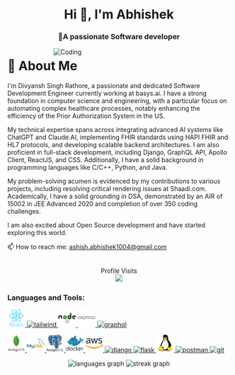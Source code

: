 <h1 align="center">Hi 👋, I'm Abhishek</h1>
<h3 align="center">🚀A passionate Software developer </h3>
<img align ="right" alt="Coding" width="400" src="https://miro.medium.com/v2/resize:fit:1358/0*ygaHmPjQnVmEApdT.gif">

<h1><b>🚀 About Me</b></h1>
<p>
  I'm Divyansh Singh Rathore, a passionate and dedicated Software Development Engineer currently working at basys.ai. I have a strong foundation in computer science and engineering, with a particular focus on automating complex healthcare processes, notably enhancing the efficiency of the Prior Authorization System in the US.</br>

  My technical expertise spans across integrating advanced AI systems like ChatGPT and Claude.AI, implementing FHIR standards using HAPI FHIR and HL7 protocols, and developing scalable backend architectures. I am also proficient in full-stack development, including Django, GraphQL API, Apollo Client, ReactJS, and CSS. Additionally, I have a solid background in programming languages like C/C++, Python, and Java.</br>

  My problem-solving acumen is evidenced by my contributions to various projects, including resolving critical rendering issues at Shaadi.com. Academically, I have a solid grounding in DSA, demonstrated by an AIR of 15002 in JEE Advanced 2020 and completion of over 350 coding challenges.</br>

  I am also excited about Open Source development and have started exploring this world.</br>

  📫 How to reach me: <a href="mailto:ashish.abhishek1004@gmail.com">ashish.abhishek1004@gmail.com</a>
</p>


<p align="center"> 
  <br>Profile Visits<br>
  <img src="https://profile-counter.glitch.me/eaglex12/count.svg"/>
 </p>
<h3 align="left">Languages and Tools:</h3>
<p align="left">
 
  <a href="https://reactjs.org/" target="_blank" rel="noreferrer">
    <img src="https://raw.githubusercontent.com/devicons/devicon/master/icons/react/react-original-wordmark.svg" alt="react" width="40" height="40"/>
  </a>
  <a href="https://tailwindcss.com/" target="_blank" rel="noreferrer">
    <img src="https://www.vectorlogo.zone/logos/tailwindcss/tailwindcss-icon.svg" alt="tailwind" width="40" height="40"/>
  </a>
   <a href="https://nodejs.org" target="_blank" rel="noreferrer">
    <img src="https://raw.githubusercontent.com/devicons/devicon/master/icons/nodejs/nodejs-original-wordmark.svg" alt="nodejs" width="40" height="40"/>
  </a>
    <a href="https://expressjs.com" target="_blank" rel="noreferrer">
    <img src="https://raw.githubusercontent.com/devicons/devicon/master/icons/express/express-original-wordmark.svg" alt="express" width="40" height="40"/>
  </a>
 <a href="https://graphql.org" target="_blank" rel="noreferrer">
    <img src="https://www.vectorlogo.zone/logos/graphql/graphql-icon.svg" alt="graphql" width="40" height="40"/>
  </a>
</p>

<p align="left">
  <a href="https://www.mongodb.com/" target="_blank" rel="noreferrer">
    <img src="https://raw.githubusercontent.com/devicons/devicon/master/icons/mongodb/mongodb-original-wordmark.svg" alt="mongodb" width="40" height="40"/>
  </a>
  <a href="https://www.mysql.com/" target="_blank" rel="noreferrer">
    <img src="https://raw.githubusercontent.com/devicons/devicon/master/icons/mysql/mysql-original-wordmark.svg" alt="mysql" width="40" height="40"/>
  </a>
  <a href="https://www.postgresql.org" target="_blank" rel="noreferrer">
    <img src="https://raw.githubusercontent.com/devicons/devicon/master/icons/postgresql/postgresql-original-wordmark.svg" alt="postgresql" width="40" height="40"/>
  </a>
 <a href="https://www.docker.com/" target="_blank" rel="noreferrer">
    <img src="https://raw.githubusercontent.com/devicons/devicon/master/icons/docker/docker-original-wordmark.svg" alt="docker" width="40" height="40"/>
  </a>
 
  <a href="https://aws.amazon.com" target="_blank" rel="noreferrer">
    <img src="https://raw.githubusercontent.com/devicons/devicon/master/icons/amazonwebservices/amazonwebservices-original-wordmark.svg" alt="aws" width="40" height="40"/>
  </a>
   <a href="https://www.djangoproject.com/" target="_blank" rel="noreferrer">
    <img src="https://cdn.worldvectorlogo.com/logos/django.svg" alt="django" width="40" height="40"/>
  </a>
  <a href="https://flask.palletsprojects.com/" target="_blank" rel="noreferrer">
    <img src="https://www.vectorlogo.zone/logos/pocoo_flask/pocoo_flask-icon.svg" alt="flask" width="40" height="40"/>
  </a>
   <a href="https://www.linux.org/" target="_blank" rel="noreferrer">
    <img src="https://raw.githubusercontent.com/devicons/devicon/master/icons/linux/linux-original.svg" alt="linux" width="40" height="40"/>
  </a>
  <a href="https://postman.com" target="_blank" rel="noreferrer">
    <img src="https://www.vectorlogo.zone/logos/getpostman/getpostman-icon.svg" alt="postman" width="40" height="40"/>
  </a>
  <a href="https://git-scm.com/" target="_blank" rel="noreferrer">
    <img src="https://www.vectorlogo.zone/logos/git-scm/git-scm-icon.svg" alt="git" width="40" height="40"/>
  </a>
</p>





<div align="center">
  <img src="https://github-readme-stats.vercel.app/api/top-langs?username=eaglex12&show_icons=true&locale=en&layout=compact&theme=dracula" alt="languages graph" height="150" />
  <img src="https://streak-stats.demolab.com?user=eaglex12&locale=en&mode=daily&theme=dark&hide_border=false&border_radius=5&order=3" alt="streak graph" height="150" />
</div>


